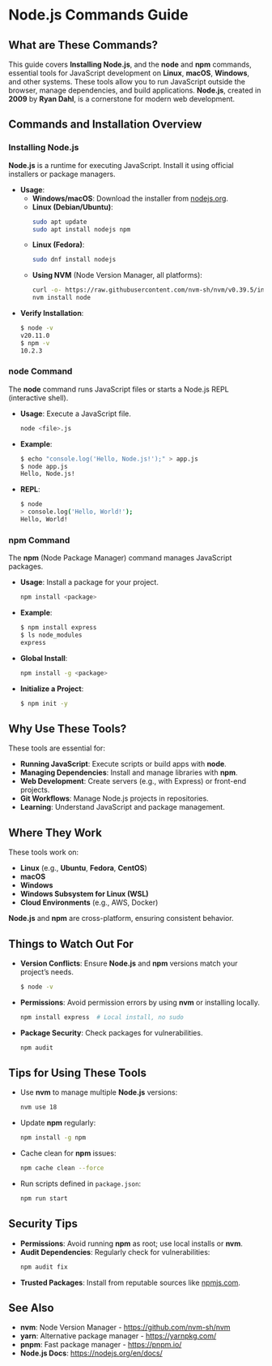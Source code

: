 # Node.js Commands Guide

## What are These Commands?

This guide covers **Installing Node.js**, and the **node** and **npm** commands, essential tools for JavaScript development on **Linux**, **macOS**, **Windows**, and other systems. These tools allow you to run JavaScript outside the browser, manage dependencies, and build applications. **Node.js**, created in **2009** by **Ryan Dahl**, is a cornerstone for modern web development.

## Commands and Installation Overview

### Installing Node.js

**Node.js** is a runtime for executing JavaScript. Install it using official installers or package managers.

- **Usage**:
  - **Windows/macOS**: Download the installer from [nodejs.org](https://nodejs.org).
  - **Linux (Debian/Ubuntu)**:
    ```bash
    sudo apt update
    sudo apt install nodejs npm
    ```
  - **Linux (Fedora)**:
    ```bash
    sudo dnf install nodejs
    ```
  - **Using NVM** (Node Version Manager, all platforms):
    ```bash
    curl -o- https://raw.githubusercontent.com/nvm-sh/nvm/v0.39.5/install.sh | bash
    nvm install node
    ```
- **Verify Installation**:
  ```bash
  $ node -v
  v20.11.0
  $ npm -v
  10.2.3
  ```

### node Command

The **node** command runs JavaScript files or starts a Node.js REPL (interactive shell).

- **Usage**: Execute a JavaScript file.
  ```bash
  node <file>.js
  ```
- **Example**:
  ```bash
  $ echo "console.log('Hello, Node.js!');" > app.js
  $ node app.js
  Hello, Node.js!
  ```
- **REPL**:
  ```bash
  $ node
  > console.log('Hello, World!');
  Hello, World!
  ```

### npm Command

The **npm** (Node Package Manager) command manages JavaScript packages.

- **Usage**: Install a package for your project.
  ```bash
  npm install <package>
  ```
- **Example**:
  ```bash
  $ npm install express
  $ ls node_modules
  express
  ```
- **Global Install**:
  ```bash
  npm install -g <package>
  ```
- **Initialize a Project**:
  ```bash
  $ npm init -y
  ```

## Why Use These Tools?

These tools are essential for:

- **Running JavaScript**: Execute scripts or build apps with **node**.
- **Managing Dependencies**: Install and manage libraries with **npm**.
- **Web Development**: Create servers (e.g., with Express) or front-end projects.
- **Git Workflows**: Manage Node.js projects in repositories.
- **Learning**: Understand JavaScript and package management.

## Where They Work

These tools work on:

- **Linux** (e.g., **Ubuntu**, **Fedora**, **CentOS**)
- **macOS**
- **Windows**
- **Windows Subsystem for Linux (WSL)**
- **Cloud Environments** (e.g., AWS, Docker)

**Node.js** and **npm** are cross-platform, ensuring consistent behavior.

## Things to Watch Out For

- **Version Conflicts**: Ensure **Node.js** and **npm** versions match your project’s needs.
  ```bash
  $ node -v
  ```
- **Permissions**: Avoid permission errors by using **nvm** or installing locally.
  ```bash
  npm install express  # Local install, no sudo
  ```
- **Package Security**: Check packages for vulnerabilities.
  ```bash
  npm audit
  ```

## Tips for Using These Tools

- Use **nvm** to manage multiple **Node.js** versions:
  ```bash
  nvm use 18
  ```
- Update **npm** regularly:
  ```bash
  npm install -g npm
  ```
- Cache clean for **npm** issues:
  ```bash
  npm cache clean --force
  ```
- Run scripts defined in `package.json`:
  ```bash
  npm run start
  ```

## Security Tips

- **Permissions**: Avoid running **npm** as root; use local installs or **nvm**.
- **Audit Dependencies**: Regularly check for vulnerabilities:
  ```bash
  npm audit fix
  ```
- **Trusted Packages**: Install from reputable sources like [npmjs.com](https://www.npmjs.com).

## See Also

- **nvm**: Node Version Manager - https://github.com/nvm-sh/nvm
- **yarn**: Alternative package manager - https://yarnpkg.com/
- **pnpm**: Fast package manager - https://pnpm.io/
- **Node.js Docs**: https://nodejs.org/en/docs/


